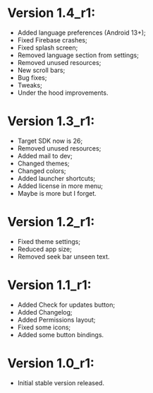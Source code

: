 # Version 1.4_r1:
- Added language preferences (Android 13+);
- Fixed Firebase crashes;
- Fixed splash screen;
- Removed language section from settings;
- Removed unused resources;
- New scroll bars;
- Bug fixes;
- Tweaks;
- Under the hood improvements.

# Version 1.3_r1:
- Target SDK now is 26;
- Removed unused resources;
- Added mail to dev;
- Changed themes;
- Changed colors;
- Added launcher shortcuts;
- Added license in more menu;
- Maybe is more but I forget.

# Version 1.2_r1:
- Fixed theme settings;
- Reduced app size;
- Removed seek bar unseen text.

# Version 1.1_r1:
- Added Check for updates button;
- Added Changelog;
- Added Permissions layout;
- Fixed some icons;
- Added some button bindings.

# Version 1.0_r1:
- Initial stable version released.